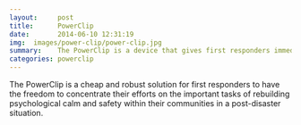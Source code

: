 ```yaml
---
layout:     post
title:      PowerClip
date:       2014-06-10 12:31:19
img:  images/power-clip/power-clip.jpg
summary:    The PowerClip is a device that gives first responders immediate access to power in the wake of an emergency. 
categories: powerclip
---
```


The PowerClip is a cheap and robust solution for first responders to have the freedom to concentrate their efforts on the important tasks of rebuilding psychological calm and safety within their communities in a post-disaster situation.
